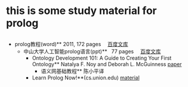 # this is some study material for prolog
## 
* prolog教程(word)**  2011, 172 pages &emsp;[百度文库](https://wenku.baidu.com/view/2a66920c763231126edb11a9.html)
  * 中山大学人工智能prolog语言(ppt)**   77 pages &emsp;[百度文库](https://wenku.baidu.com/view/1d4846c10912a2161579292e.html?re=view)
    * Ontology Development 101: A Guide to Creating Your First Ontology** Natalya F. Noy and Deborah L. McGuinness [paper](http://protege.stanford.edu/publications/ontology_development/ontology101.pdf)
      * 语义网基础教程** 陈小平译
    * Learn Prolog Now!**(cs\.union\.edu) [material](http://cs.union.edu/~striegnk/learn-prolog-now/html/index.html)
